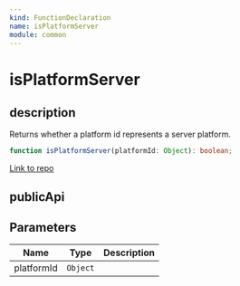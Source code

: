```yaml
---
kind: FunctionDeclaration
name: isPlatformServer
module: common
---
```


# isPlatformServer

## description

Returns whether a platform id represents a server platform.

```ts
function isPlatformServer(platformId: Object): boolean;
```

[Link to repo](https://github.com/timdeschryver/angular/blob/master/packages/common/src/platform_id.ts#L26-L28)

## publicApi

## Parameters

| Name       | Type     | Description |
| ---------- | -------- | ----------- |
| platformId | `Object` |             |
